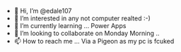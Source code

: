 - 👋 Hi, I’m @edale107
- 👀 I’m interested in any not computer realted :-)
- 🌱 I’m currently learning ... Power Apps
- 💞️ I’m looking to collaborate on Monday Morning .. 
- 📫 How to reach me ... Via a Pigeon as my pc is fcuked

<!---
edale107/edale107 is a ✨ special ✨ repository because its `README.md` (this file) appears on your GitHub profile.
You can click the Preview link to take a look at your changes.
--->

